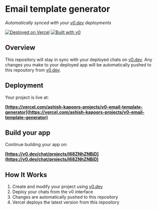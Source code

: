 # Email template generator

*Automatically synced with your [v0.dev](https://v0.dev) deployments*

[![Deployed on Vercel](https://img.shields.io/badge/Deployed%20on-Vercel-black?style=for-the-badge&logo=vercel)](https://vercel.com/ashish-kapoors-projects/v0-email-template-generator)
[![Built with v0](https://img.shields.io/badge/Built%20with-v0.dev-black?style=for-the-badge)](https://v0.dev/chat/projects/l68ZNhZNBjD)

## Overview

This repository will stay in sync with your deployed chats on [v0.dev](https://v0.dev).
Any changes you make to your deployed app will be automatically pushed to this repository from [v0.dev](https://v0.dev).

## Deployment

Your project is live at:

**[https://vercel.com/ashish-kapoors-projects/v0-email-template-generator](https://vercel.com/ashish-kapoors-projects/v0-email-template-generator)**

## Build your app

Continue building your app on:

**[https://v0.dev/chat/projects/l68ZNhZNBjD](https://v0.dev/chat/projects/l68ZNhZNBjD)**

## How It Works

1. Create and modify your project using [v0.dev](https://v0.dev)
2. Deploy your chats from the v0 interface
3. Changes are automatically pushed to this repository
4. Vercel deploys the latest version from this repository